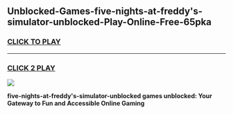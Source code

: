 
## Unblocked-Games-five-nights-at-freddy's-simulator-unblocked-Play-Online-Free-65pka
<h3>
<a href="https://premium76.site?title=five-nights-at-freddy's-simulator-unblocked&ref=26A">CLICK TO PLAY</a></h3>
<hr>

<h3>
<a href="https://premium76.site?title=five-nights-at-freddy's-simulator-unblocked&ref=26A">CLICK 2 PLAY</a>
  
</h3>

<a href="https://premium76.site?title=five-nights-at-freddy's-simulator-unblocked&ref=26A"><img src="https://clearcache.store/games.png"></a>


**five-nights-at-freddy's-simulator-unblocked games unblocked: Your Gateway to Fun and Accessible Online Gaming**
